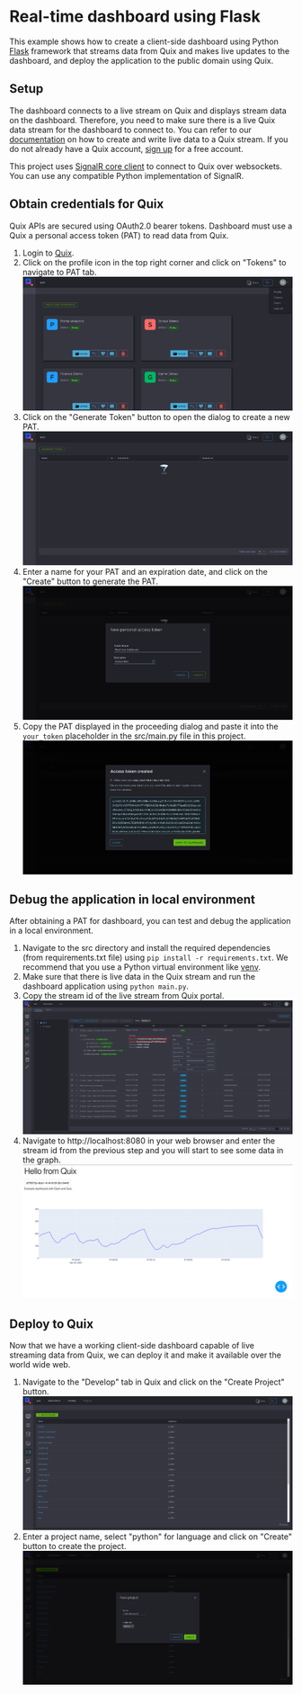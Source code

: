 # Real-time dashboard using Flask

This example shows how to create a client-side dashboard using Python [Flask](https://flask.palletsprojects.com/en/1.1.x/) framework that streams data from Quix and makes live updates to the dashboard, and deploy the application to the public domain using Quix.

## Setup

The dashboard connects to a live stream on Quix and displays stream data on the dashboard. Therefore, you need to make sure there is a live Quix data stream for the dashboard to connect to. You can refer to our [documentation](https://documentation.platform.quix.ai/sdk/python-how-to/#connecting-to-quix) on how to create and write live data to a Quix stream. If you do not already have a Quix account, [sign up](https://portal.platform.quix.ai/self-sign-up) for a free account.

This project uses [SignalR core client](https://github.com/mandrewcito/signalrcore) to connect to Quix over websockets. You can use any compatible Python implementation of SignalR.

## Obtain credentials for Quix

Quix APIs are secured using OAuth2.0 bearer tokens. Dashboard must use a Quix a personal access token (PAT) to read data from Quix.

 1. Login to [Quix](https://portal.platform.quix.ai/workspaces).
 2. Click on the profile icon in the top right corner and click on "Tokens" to navigate to PAT tab.
    ![Quix token menu](images/quix_token_menu.png)
 3. Click on the "Generate Token" button to open the dialog to create a new PAT.
    ![Generate new token button](images/quix_generate_token_btn.png)
 4. Enter a name for your PAT and an expiration date, and click on the "Create" button to generate the PAT.
    ![New token dialog](images/quix_new_pat_dialog.png)
 5. Copy the PAT displayed in the proceeding dialog and paste it into the `your_token` placeholder in the src/main.py file in this project.
    ![Copy PAT dialog](images/quix_copy_token_dialog.png)
    
## Debug the application in local environment

After obtaining a PAT for dashboard, you can test and debug the application in a local environment.

 1. Navigate to the src directory and install the required dependencies (from requirements.txt file) using `pip install -r requirements.txt`. We recommend that you use a Python virtual environment like [venv](https://docs.python.org/3/tutorial/venv.html).
 2. Make sure that there is live data in the Quix stream and run the dashboard application using `python main.py`.
 3. Copy the stream id of the live stream from Quix portal.
    ![Quix data catalog](images/quix_live_stream.png)
 4. Navigate to http://localhost:8080 in your web browser and enter the stream id from the previous step and you will start to see some data in the graph.
    ![Dashboard debug view](images/flask_dashboard_debug.png)
    
## Deploy to Quix

Now that we have a working client-side dashboard capable of live streaming data from Quix, we can deploy it and make it available over the world wide web.

 1. Navigate to the "Develop" tab in Quix and click on the "Create Project" button.
    ![Quix develop page](images/quix_develop.png) 
 2. Enter a project name, select "python" for language and click on "Create" button to create the project.
    ![Project create dialog](images/quix_project_dialog.png) 
